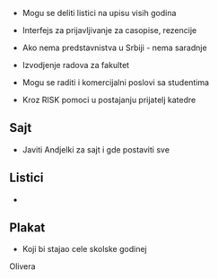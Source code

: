 - Mogu se deliti listici na upisu visih godina
- Interfejs za prijavljivanje za casopise, rezencije

- Ako nema predstavnistva u Srbiji - nema saradnje
- Izvodjenje radova  za fakultet
- Mogu se raditi i komercijalni poslovi sa studentima

- Kroz RISK pomoci u postajanju prijatelj katedre

## Sajt
- Javiti Andjelki za sajt i gde postaviti sve

## Listici
- 

## Plakat
- Koji bi stajao cele skolske godinej


Olivera 
